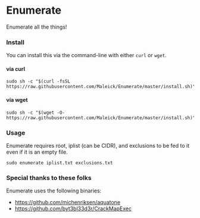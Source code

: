 Enumerate
======

Enumerate all the things!

### Install

You can install this via the command-line with either `curl` or `wget`.

#### via curl

```shell
sudo sh -c "$(curl -fsSL https://raw.githubusercontent.com/Maleick/Enumerate/master/install.sh)"
```

#### via wget

```shell
sudo sh -c "$(wget -O- https://raw.githubusercontent.com/Maleick/Enumerate/master/install.sh)"
```

### Usage

Enumerate requires root, iplist (can be CIDR), and exclusions to be fed to it even if it is an empty file.

```shell
sudo enumerate iplist.txt exclusions.txt
```

### Special thanks to these folks

Enumerate uses the following binaries:

- https://github.com/michenriksen/aquatone
- https://github.com/byt3bl33d3r/CrackMapExec
